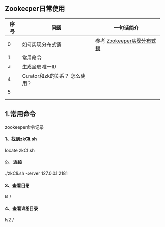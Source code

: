 ## Zookeeper日常使用

| 序号 | 问题                           | 一句话简介                                                   |
| ---- | ------------------------------ | ------------------------------------------------------------ |
| 0    | 如何实现分布式锁               | 参考 [Zookeeper实现分布式锁](https://www.jianshu.com/p/5d12a01018e1) |
| 1    | 常用命令                       |                                                              |
| 3    | 生成全局唯一ID                 |                                                              |
| 4    | Curator和zk的关系？ 怎么使用？ |                                                              |
| 5    |                                |                                                              |
|      |                                |                                                              |
|      |                                |                                                              |



## 1.常用命令

zookeeper命令记录

#### 1、找到zkCli.sh

locate zkCli.sh

#### 2、 连接

./zkCli.sh  -server 127.0.0.1:2181

#### 3、查看目录

ls /

#### 4、查看详细目录

ls2 /